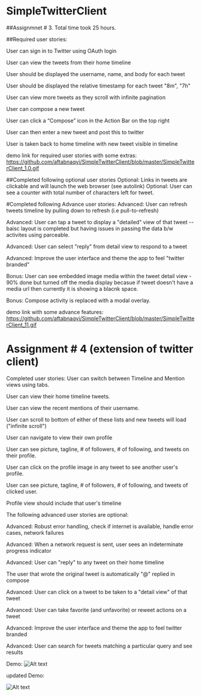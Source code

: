# SimpleTwitterClient

##Assignmnet # 3. 
Total time took 25 hours.

##Required user stories:

User can sign in to Twitter using OAuth login

User can view the tweets from their home timeline

User should be displayed the username, name, and body for each tweet

User should be displayed the relative timestamp for each tweet "8m", "7h"

User can view more tweets as they scroll with infinite pagination

User can compose a new tweet

User can click a “Compose” icon in the Action Bar on the top right

User can then enter a new tweet and post this to twitter

User is taken back to home timeline with new tweet visible in timeline

demo link for required user stories with some extras: https://github.com/aftabnaqvi/SimpleTwitterClient/blob/master/SimpleTwitterClient_1.0.gif

##Completed following optional user stories
Optional: Links in tweets are clickable and will launch the web browser (see autolink)
Optional: User can see a counter with total number of characters left for tweet.

#Completed following Advance user stories:
Advanced: User can refresh tweets timeline by pulling down to refresh (i.e pull-to-refresh)

Advanced: User can tap a tweet to display a "detailed" view of that tweet -- baisc layout is completed but having issues in passing the data b/w activites using parceable.

Advanced: User can select "reply" from detail view to respond to a tweet

Advanced: Improve the user interface and theme the app to feel "twitter branded"

Bonus: User can see embedded image media within the tweet detail view - 90% done but turned off the media display becasue if tweet doesn't have a media url then currently it is showing a blacnk space.

Bonus: Compose activity is replaced with a modal overlay.

demo link with some advance features:
https://github.com/aftabnaqvi/SimpleTwitterClient/blob/master/SimpleTwitterClient_11.gif

Assignment # 4 (extension of twitter client)
============================================

Completed user stories:
User can switch between Timeline and Mention views using tabs.

User can view their home timeline tweets.

User can view the recent mentions of their username.

User can scroll to bottom of either of these lists and new tweets will load ("infinite scroll")

User can navigate to view their own profile

User can see picture, tagline, # of followers, # of following, and tweets on their profile.

User can click on the profile image in any tweet to see another user's profile.

User can see picture, tagline, # of followers, # of following, and tweets of clicked user.

Profile view should include that user's timeline

The following advanced user stories are optional:

Advanced: Robust error handling, check if internet is available, handle error cases, network failures

Advanced: When a network request is sent, user sees an indeterminate progress indicator

Advanced: User can "reply" to any tweet on their home timeline

The user that wrote the original tweet is automatically "@" replied in compose

Advanced: User can click on a tweet to be taken to a "detail view" of that tweet

Advanced: User can take favorite (and unfavorite) or reweet actions on a tweet

Advanced: Improve the user interface and theme the app to feel twitter branded

Advanced: User can search for tweets matching a particular query and see results

Demo:
![Alt text](https://github.com/aftabnaqvi/SimpleTwitterClient/blob/master/SimpleTwitterClient_2.0.gif "cc-flow.jpeg")

updated Demo:

![Alt text](https://github.com/aftabnaqvi/SimpleTwitterClient/blob/master/SimpleTwitterClient_21.gif "cc-flow.jpeg")
